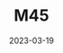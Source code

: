 ---
title: M45
date: 2023-03-19
image: Pleiades_1080p.jpeg
palette: R/G/B
gear:
- ref: azgti
- ref: gt71
- ref: 6aiii
- ref: a6000
  settings:
    exposure: 20s
    binning: 1x
    frames:
      units: ""
      lights: 1
- ref: optilonguhc
catalogues:
- Messier
- NGC
targets:
- M45
---